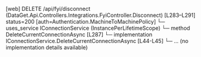 [web] DELETE /api/fyi/disconnect  (DataGet.Api.Controllers.Integrations.FyiController.Disconnect)  [L283–L291] status=200 [auth=Authentication.MachineToMachinePolicy]
  └─ uses_service IConnectionService (InstancePerLifetimeScope)
    └─ method DeleteCurrentConnectionAsync [L287]
      └─ implementation IConnectionService.DeleteCurrentConnectionAsync [L44-L45]
      └─ ... (no implementation details available)

